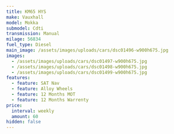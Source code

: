 ```yaml
---
title: KM65 HYS
make: Vauxhall
model: Mokka
submodel: Cdti
transmission: Manual
milage: 56834
fuel_type: Diesel
main_image: /assets/images/uploads/cars/dsc01496-w900h675.jpg
images:
  - /assets/images/uploads/cars/dsc01497-w900h675.jpg
  - /assets/images/uploads/cars/dsc01498-w900h675.jpg
  - /assets/images/uploads/cars/dsc01499-w900h675.jpg
features:
  - feature: SAT Nav
  - feature: Alloy Wheels
  - feature: 12 Months MOT
  - feature: 12 Months Warrenty
price:
  interval: weekly
  amount: 60
hidden: false
---
```

